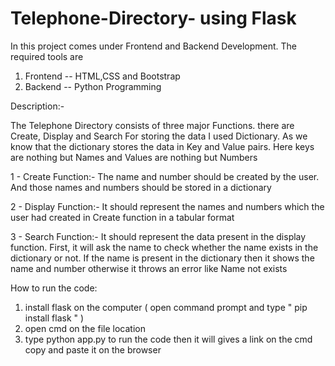 # Telephone-Directory- using Flask 


In this project comes under Frontend and Backend Development. 
The required tools are
1) Frontend -- HTML,CSS and Bootstrap
2) Backend -- Python Programming  

Description:-

The Telephone Directory consists of three major Functions. there are Create, Display and Search  For storing the data I used Dictionary. As we know that the dictionary stores the data in Key and Value pairs. Here keys are nothing but Names and Values are nothing but Numbers 

1 - Create Function:- The name and number should be created by the user. And those names and numbers should be stored in a dictionary  

2 - Display Function:- It should represent the names and numbers which the user had created in Create function in a tabular format  

3 - Search Function:- It should represent the data present in the display function. First, it will ask the name to check whether the name exists in the dictionary or not. If the name is present in the dictionary then it shows the name and number otherwise it throws an error like Name not exists

How to run the code:
1. install flask on the computer ( open command prompt and type " pip install flask " )
2. open cmd on the file location 
3. type python app.py to run the code then it will gives a link on the cmd copy and paste it on the browser
